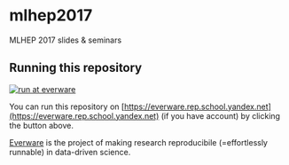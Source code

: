 # mlhep2017
MLHEP 2017 slides &amp; seminars


## Running this repository

[![run at everware](https://img.shields.io/badge/run%20me-@everware-blue.svg?style=flat)](https://everware.rep.school.yandex.net/hub/oauth_login?repourl=https://github.com/yandexdataschool/mlhep2017)

You can run this repository on [https://everware.rep.school.yandex.net](https://everware.rep.school.yandex.net) (if you have account) by clicking the button above.

[Everware](http://everware.xyz/) is the project of making research reproducibile (=effortlessly runnable) in data-driven science.  
